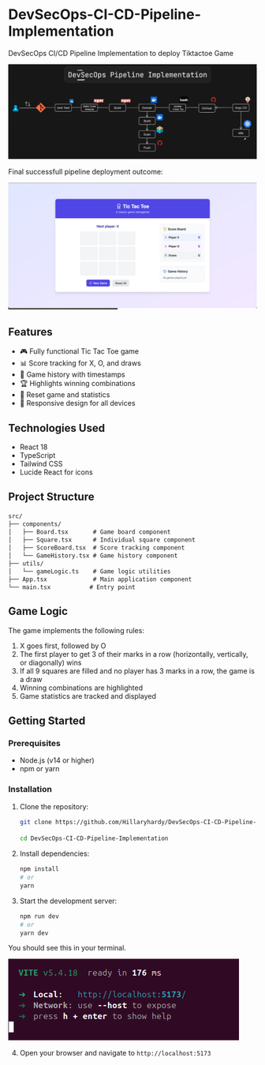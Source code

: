 # DevSecOps-CI-CD-Pipeline-Implementation
DevSecOps CI/CD Pipeline Implementation to deploy Tiktactoe Game


![Screenshot 2025-03-04 at 7 16 48 PM](images/Stracture.png)


Final successfull pipeline deployment outcome:

![image](images/deployed-sample.png)


## Features

- 🎮 Fully functional Tic Tac Toe game
- 📊 Score tracking for X, O, and draws
- 📜 Game history with timestamps
- 🏆 Highlights winning combinations
- 🔄 Reset game and statistics
- 📱 Responsive design for all devices

## Technologies Used

- React 18
- TypeScript
- Tailwind CSS
- Lucide React for icons

## Project Structure

```
src/
├── components/
│   ├── Board.tsx       # Game board component
│   ├── Square.tsx      # Individual square component
│   ├── ScoreBoard.tsx  # Score tracking component
│   └── GameHistory.tsx # Game history component
├── utils/
│   └── gameLogic.ts    # Game logic utilities
├── App.tsx             # Main application component
└── main.tsx           # Entry point
```

## Game Logic

The game implements the following rules:

1. X goes first, followed by O
2. The first player to get 3 of their marks in a row (horizontally, vertically, or diagonally) wins
3. If all 9 squares are filled and no player has 3 marks in a row, the game is a draw
4. Winning combinations are highlighted
5. Game statistics are tracked and displayed


## Getting Started

### Prerequisites

- Node.js (v14 or higher)
- npm or yarn

### Installation

1. Clone the repository:
   ```bash
   git clone https://github.com/Hillaryhardy/DevSecOps-CI-CD-Pipeline-Implementation.git

   cd DevSecOps-CI-CD-Pipeline-Implementation
   ```

2. Install dependencies:
   ```bash
   npm install
   # or
   yarn
   ```

3. Start the development server:
   ```bash
   npm run dev
   # or
   yarn dev
   ```

 You should see this in your terminal.

![image](images/terminal.png)


4. Open your browser and navigate to `http://localhost:5173`


